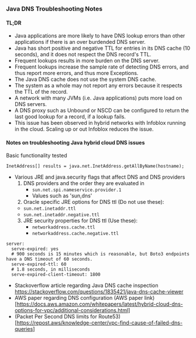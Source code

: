 ### Java DNS Troubleshooting Notes
#### TL;DR
* Java applications are more likely to have DNS lookup errors than other applications if there is an over burdended DNS server.
* Java has short positive and negative TTL for entries in its DNS cache (10 seconds), and it does not respect the DNS record's TTL.
* Frequent lookups results in more burden on the DNS server.
* Frequent lookups increase the sample rate of detecting DNS errors, and thus report more errors, and thus more Exceptions.
* The Java DNS cache does not use the system DNS cache.
* The system as a whole may not report any errors because it respects the TTL of the record.
* A network with many JVMs (i.e. Java applications) puts more load on DNS servers.
* A DNS proxy such as Unbound or NSCD can be configured to return the last good lookup for a record, if a lookup fails.
* This issue has been observed in hybrid networks with Infoblox running in the cloud. Scaling up or out Infoblox reduces the issue.

#### Notes on troubleshooting Java hybrid cloud DNS issues

Basic functionality tested
```
InetAddress[] results = java.net.InetAddress.getAllByName(hostname);
```

* Various JRE and java.security flags that affect DNS and DNS providers
  1. DNS providers and the order they are evaluated in
    	* `sun.net.spi.nameservice.provider.1`
    	* Values such as 'sun,dns'
  2. Oracle specific JRE options for DNS ttl (Do not use these):
	* `sun.net.inetaddr.ttl`
	* `sun.net.inetaddr.negative.ttl`
  3. JRE security properties for DNS ttl (Use these):
    	* `networkaddress.cache.ttl`
    	* `networkaddress.cache.negative.ttl`
    
```
server:
  serve-expired: yes
  # 900 seconds is 15 minutes which is reasonable, but Boto3 endpoints have a DNS timeout of 60 seconds.
  serve-expired-ttl: 60            
  # 1.8 seconds, in milliseconds
  serve-expired-client-timeout: 1800  
```

* Stackoverflow article regarding Java DNS cache inspection https://stackoverflow.com/questions/1835421/java-dns-cache-viewer
* AWS paper regarding DNS configuration (AWS paper link)[https://docs.aws.amazon.com/whitepapers/latest/hybrid-cloud-dns-options-for-vpc/additional-considerations.html]
* (Packet Per Second DNS limits for Route53)[https://repost.aws/knowledge-center/vpc-find-cause-of-failed-dns-queries] 

